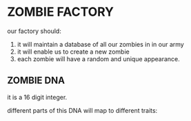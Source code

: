# ZOMBIE FACTORY

our factory should:

1. it will maintain a database of all our zombies in in our army
2. it will enable us to create a new zombie
3. each zombie will have a random and unique appearance.

## ZOMBIE DNA

it is a 16 digit integer.

different parts of this DNA will map to different traits:
